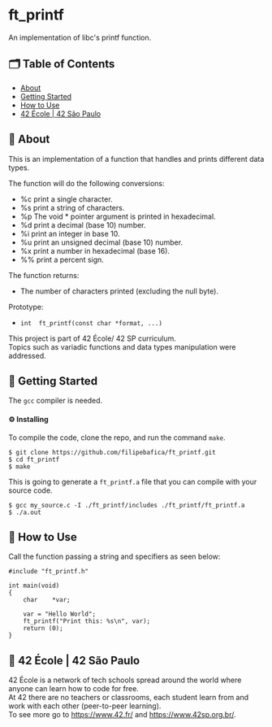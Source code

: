 # ft_printf
An implementation of libc's printf function.

## 🗂 Table of Contents
* [About](#-about)
* [Getting Started](#-getting-started)
* [How to Use](#-how-to-use)
* [42 École | 42 São Paulo](#-42-école--42-são-paulo)

## 🧐 About
This is an implementation of a function that handles and prints different data types.

The function will do the following conversions:
* %c print a single character.
* %s print a string of characters.
* %p The void * pointer argument is printed in hexadecimal.
* %d print a decimal (base 10) number.
* %i print an integer in base 10.
* %u print an unsigned decimal (base 10) number.
* %x print a number in hexadecimal (base 16).
* %% print a percent sign.

The function returns:
* The number of characters printed (excluding the null byte).

Prototype: 
* `int	ft_printf(const char *format, ...)`

This project is part of 42 École/ 42 SP curriculum.\
Topics such as variadic functions and data types manipulation were addressed.

## 🏁 Getting Started
The `gcc` compiler is needed.

#### ⚙️ Installing
To compile the code, clone the repo, and run the command `make`.
```
$ git clone https://github.com/filipebafica/ft_printf.git
$ cd ft_printf
$ make
```
This is going to generate a `ft_printf.a` file that you can compile with your source code.
```
$ gcc my_source.c -I ./ft_printf/includes ./ft_printf/ft_printf.a
$ ./a.out
```
## 🎈 How to Use
Call the function passing a string and specifiers as seen below:
```
#include "ft_printf.h"

int	main(void)
{
	char	*var;

	var = "Hello World";
	ft_printf("Print this: %s\n", var);
	return (0);
}
```
## 🏫 42 École | 42 São Paulo
42 École is a network of tech schools spread around the world where anyone can learn how to code for free.\
At 42 there are no teachers or classrooms, each student learn from and work with each other (peer-to-peer learning).\
To see more go to https://www.42.fr/ and https://www.42sp.org.br/.
